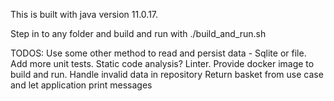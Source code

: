 This is built with java version 11.0.17.

Step in to any folder and build and run with ./build_and_run.sh

TODOS:
Use some other method to read and persist data - Sqlite or file.
Add more unit tests.
Static code analysis?
Linter.
Provide docker image to build and run.
Handle invalid data in repository
Return basket from use case and let application print messages
